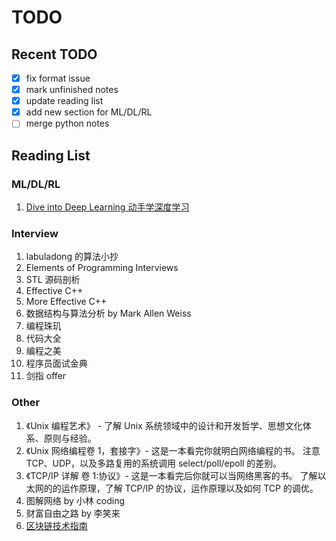 # TODO

## Recent TODO

- [x] fix format issue
- [x] mark unfinished notes
- [x] update reading list
- [x] add new section for ML/DL/RL
- [ ] merge python notes

## Reading List

### ML/DL/RL

1. [Dive into Deep Learning 动手学深度学习](https://zh.d2l.ai/)

### Interview

1. labuladong 的算法小抄
2. Elements of Programming Interviews
3. STL 源码剖析
4. Effective C++
5. More Effective C++
6. 数据结构与算法分析 by Mark Allen Weiss
7. 编程珠玑
8. 代码大全
9. 编程之美
10. 程序员面试金典
11. 剑指 offer

### Other

1. 《Unix 编程艺术》 - 了解 Unix 系统领域中的设计和开发哲学、思想文化体系、原则与经验。
2. 《Unix 网络编程卷 1，套接字》- 这是一本看完你就明白网络编程的书。
   注意 TCP、UDP，以及多路复用的系统调用 select/poll/epoll 的差别。
3. 《TCP/IP 详解 卷 1:协议》- 这是一本看完后你就可以当网络黑客的书。
   了解以太网的的运作原理，了解 TCP/IP 的协议，运作原理以及如何 TCP 的调优。
4. 图解网络 by 小林 coding
5. 财富自由之路 by 李笑来
6. [区块链技术指南](https://yeasy.gitbook.io/blockchain_guide/)
